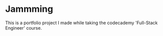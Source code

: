 # Jammming 

This is a portfolio project I made while taking the codecademy 'Full-Stack Engineer' course.
